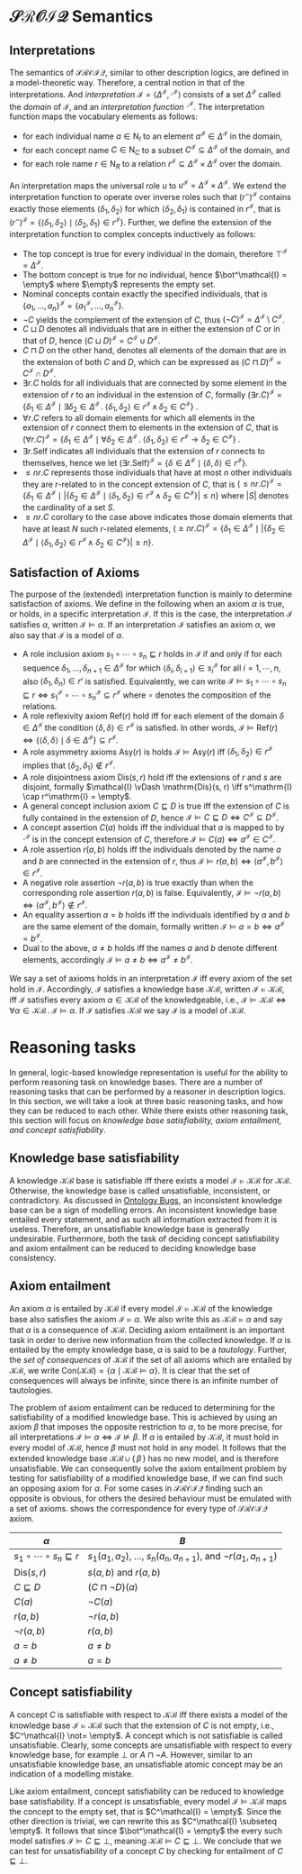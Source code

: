 # $\mathcal{SROIQ}$ Semantics

## Interpretations

The semantics of $\mathcal{SROIQ}$, similar to other description logics, are defined in a model-theoretic way. Therefore, a central notion in that of the interpretations. And *interpretation* $\mathcal{I} = \langle \Delta^\mathcal{I}, \cdot^\mathcal{I} \rangle$ consists of a set $\Delta^\mathcal{I}$ called the *domain* of $\mathcal{I}$, and an *interpretation function* $\cdot^\mathcal{I}$. The interpretation function maps the vocabulary elements as follows:

- for each individual name $a \in \mathrm{N}_I$ to an element $a^\mathcal{I} \in \Delta^\mathcal{I}$ in the domain,
- for each concept name $C \in \mathrm{N}_C$ to a subset $C^\mathcal{I} \subseteq \Delta^\mathcal{I}$ of the domain, and
- for each role name $r \in \mathrm{N}_R$ to a relation $r^\mathcal{I} \subseteq \Delta^\mathcal{I} \times \Delta^\mathcal{I}$ over the domain.

An interpretation maps the universal role $u$ to $u^\mathcal{I} = \Delta^\mathcal{I} \times \Delta^\mathcal{I}$.  We extend the interpretation function to operate over inverse roles such that  $\left(r^-\right)^\mathcal{I}$ contains exactly those elements $\langle \delta_1, \delta_2 \rangle$ for which $\langle \delta_2, \delta_1 \rangle$ is contained in $r^\mathcal{I}$, that is  $\left(r^-\right)^\mathcal{I} = \{ \langle \delta_1, \delta_2 \rangle \mid \langle \delta_2, \delta_1 \rangle \in r^\mathcal{I} \}$. Further, we define the extension of the interpretation function to complex concepts inductively as follows:

- The top concept is true for every individual in the domain, therefore $\top^\mathcal{I} = \Delta^\mathcal{I}$.
- The bottom concept is true for no individual, hence $\bot^\mathcal{I} = \empty$ where $\empty$ represents the empty set.
- Nominal concepts contain exactly the specified individuals, that is $\{ a_1, \dots, a_n \}^\mathcal{I} = \{ a_1^\mathcal{I}, \dots, a_n^\mathcal{I} \}$.
- $\lnot C$ yields the complement of the extension of $C$, thus $(\lnot C)^\mathcal{I} = \Delta^\mathcal{I} \setminus C^\mathcal{I}$.
- $C \sqcup D$ denotes all individuals that are in either the extension of $C$ or in that of $D$, hence $(C \sqcup D)^\mathcal{I} = C^\mathcal{I} \cup D^\mathcal{I}$.
- $C \sqcap D$ on the other hand, denotes all elements of the domain that are in the extension of both $C$ and $D$, which can be expressed as $(C \sqcap D)^\mathcal{I} = C^\mathcal{I} \cap D^\mathcal{I}$.
- $\exists r . C$ holds for all individuals that are connected by some element in the extension of $r$ to an individual in the extension of $C$, formally $(\exists r . C)^\mathcal{I} = \{ \delta_1 \in \Delta^\mathcal{I} \mid \exists \delta_2 \in \Delta^\mathcal{I} \, . \; \langle \delta_1, \delta_2 \rangle \in r^\mathcal{I} \, \land \, \delta_2 \in C^\mathcal{I}  \}$ .
- $\forall r . C$ refers to all domain elements for which all elements in the extension of $r$ connect them to elements in the extension of $C$, that is $(\forall r . C)^\mathcal{I} = \{ \delta_1 \in \Delta^\mathcal{I} \mid \forall \delta_2 \in \Delta^\mathcal{I} \, . \; \langle \delta_1, \delta_2 \rangle \in r^\mathcal{I} \to \delta_2 \in C^\mathcal{I} \}$ .
- $\exists r . \mathrm{Self}$ indicates all individuals that the extension of $r$ connects to themselves, hence we let $(\exists r . \mathrm{Self})^\mathcal{I} = \{ \delta \in \Delta^\mathcal{I} \mid \langle \delta, \delta \rangle \in r^\mathcal{I}\}$.
- $\leq n r . C$ represents those individuals that have at most $n$ other individuals they are $r$-related to in the concept extension of $C$, that is  $(\leq n r . C)^\mathcal{I} = \{ \delta_1 \in \Delta^\mathcal{I} \mid \left| \{ \delta_2 \in \Delta^\mathcal{I} \mid \langle \delta_1, \delta_2 \rangle \in r^\mathcal{I} \, \land \; \delta_2 \in C^\mathcal{I} \} \right| \leq n \}$ where $|S|$ denotes the cardinality of a set $S$.
- $\geq n r.C$ corollary to the case above indicates those domain elements that have at least $N$ such $r$-related elements, $(\geq n r . C)^\mathcal{I} = \{ \delta_1 \in \Delta^\mathcal{I} \mid \left| \{ \delta_2 \in \Delta^\mathcal{I} \mid \langle \delta_1, \delta_2 \rangle \in r^\mathcal{I} \, \land \; \delta_2 \in C^\mathcal{I} \} \right| \geq n \}$.

## Satisfaction of Axioms

The purpose of the (extended) interpretation function is mainly to determine satisfaction of axioms. We define in the following when an axiom $\alpha$ is true, or holds, in a specific interpretation $\mathcal{I}$. If this is the case, the interpretation $\mathcal{I}$ satisfies $\alpha$, written $\mathcal{I} \vDash \alpha$. If an interpretation $\mathcal{I}$ satisfies an axiom $\alpha$, we also say that $\mathcal{I}$ is a model of $\alpha$.

- A role inclusion axiom $s_1 \circ \cdots \circ s_n \sqsubseteq r$ holds in $\mathcal{I}$ if and only if for each sequence $\delta_1, \dots, \delta_{n + 1} \in \Delta^\mathcal{I}$ for which $\langle \delta_i , \delta_{i + 1} \rangle \in s_i^\mathcal{I}$ for all $i = 1, \cdots, n$, also $\langle \delta_1 , \delta_n \rangle \in r^\mathcal{i}$ is satisfied. Equivalently, we can write $\mathcal{I} \vDash s_1 \circ \cdots \circ s_n \sqsubseteq r \iff s_1^\mathcal{I} \circ \cdots \circ s_n^\mathcal{I} \subseteq r^\mathcal{I}$ where $\circ$ denotes the composition of the relations.
- A role reflexivity axiom $\mathrm{Ref}(r)$ hold iff for each element of the domain $\delta \in \Delta^\mathcal{I}$ the condition $\langle \delta , \delta \rangle \in r^\mathcal{I}$ is satisfied. In other words, $\mathcal{I} \vDash \mathrm{Ref}(r) \iff \{ \langle \delta, \delta \rangle \mid \delta \in \Delta^\mathcal{I} \} \subseteq r^\mathcal{I}$.
- A role asymmetry axioms $\mathrm{Asy}(r)$ is holds $\mathcal{I} \vDash \mathrm{Asy}(r)$ iff $\langle \delta_1 , \delta_2 \rangle \in r^\mathcal{I}$ implies that $\langle \delta_2, \delta_1 \rangle \not\in r^\mathcal{I}$.
- A role disjointness axiom $\mathrm{Dis}(s, r)$ hold iff the extensions of $r$ and $s$ are disjoint, formally $\mathcal{I} \vDash \mathrm{Dis}(s, r) \iff s^\mathrm{I} \cap r^\mathrm{I} = \empty$.
- A general concept inclusion axiom $C \sqsubseteq D$ is true iff the extension of $C$ is fully contained in the extension of $D$, hence $\mathcal{I} \vDash C \sqsubseteq D \iff C^\mathcal{I} \subseteq D^\mathcal{I}$.
- A concept assertion $C(a)$ holds iff the individual that $a$ is mapped to by $\cdot^\mathcal{I}$ is in the concept extension of $C$, therefore $\mathcal{I} \vDash C (a) \iff a^\mathcal{I} \in C^\mathcal{I}$.
- A role assertion $r(a, b)$ holds iff the individuals denoted by the name $a$ and $b$ are connected in the extension of $r$, thus $\mathcal{I} \vDash r (a, b) \iff \langle a^\mathcal{I}, b^\mathcal{I} \rangle \in r^\mathcal{I}$.
- A negative role assertion $\lnot r (a, b)$ is true exactly than when the corresponding role assertion $r (a, b)$ is false. Equivalently,  $\mathcal{I} \vDash \lnot r (a, b) \iff \langle a^\mathcal{I}, b^\mathcal{I} \rangle \not\in r^\mathcal{I}$.
- An equality assertion $a = b$ holds iff the individuals identified by $a$ and $b$ are the same element of the domain, formally written $\mathcal{I} \vDash a = b \iff a^\mathcal{I} = b^\mathcal{I}$.
- Dual to the above, $a \not = b$ holds iff the names $a$ and $b$ denote different elements, accordingly $\mathcal{I} \vDash a \not= b \iff a^\mathcal{I} \not= b^\mathcal{I}$.

We say a set of axioms holds in an interpretation $\mathcal{I}$ iff every axiom of the set hold in $\mathcal{I}$. Accordingly, $\mathcal{I}$ satisfies a knowledge base $\mathcal{KB}$, written $\mathcal{I} \vDash \mathcal{KB}$, iff $\mathcal{I}$ satisfies every axiom $\alpha \in \mathcal{KB}$ of the knowledgeable, i.e., $\mathcal{I} \vDash \mathcal{KB} \iff \forall \alpha \in \mathcal{KB} \, . \; \mathcal{I} \vDash \alpha$. If $\mathcal{I}$ satisfies $\mathcal{KB}$ we say $\mathcal{I}$ is a model of $\mathcal{KB}$.

# Reasoning tasks

In general, logic-based knowledge representation is useful for the ability to perform reasoning task on knowledge bases. There are a number of reasoning tasks that can be performed by a reasoner in description logics. In this section, we will take a look at three basic reasoning tasks, and how they can be reduced to each other. While there exists other reasoning task, this section will focus on *knowledge base satisfiability,* *axiom entailment, and concept satisfiability*.

## Knowledge base satisfiability

A knowledge $\mathcal{KB}$ base is satisfiable iff there exists a model $\mathcal{I} \vDash \mathcal{KB}$ for $\mathcal{KB}$. Otherwise, the knowledge base is called unsatisfiable, inconsistent, or contradictory. As discussed in [Ontology Bugs](Ontology%20Bugs.md), an inconsistent knowledge base can be a sign of modelling errors. An inconsistent knowledge base entailed every statement, and as such all information extracted from it is useless. Therefore, an unsatisfiable knowledge base is generally undesirable. Furthermore, both the task of deciding concept satisfiability and axiom entailment can be reduced to deciding knowledge base consistency.

## Axiom entailment

An axiom $\alpha$ is entailed by $\mathcal{KB}$ if every model $\mathcal{I} \vDash \mathcal{KB}$ of the knowledge base also satisfies the axiom $\mathcal{I} \vDash \alpha$. We also write this as $\mathcal{KB} \vDash \alpha$ and say that $\alpha$ is a consequence of $\mathcal{KB}$. Deciding axiom entailment is an important task in order to derive new information from the collected knowledge. If $\alpha$ is entailed by the empty knowledge base, $\alpha$ is said to be a *tautology*. Further, the *set of consequences* of $\mathcal{KB}$ if the set of all axioms which are entailed by $\mathcal{KB}$, we write $\mathrm{Con}(\mathcal{KB}) = \{ \alpha \mid \mathcal{KB} \vDash \alpha \}.$ It is clear that the set of consequences will always be infinite, since there is an infinite number of tautologies.

The problem of axiom entailment can be reduced to determining for the satisfiability of a modified knowledge base. This is achieved by using an axiom $\beta$ that imposes the opposite restriction to $\alpha$, to be more precise, for all interpretations $\mathcal{I} \vDash \alpha \iff \mathcal{I} \not\vDash \beta$. If $\alpha$ is entailed by $\mathcal{KB}$, it must hold in every model of $\mathcal{KB}$, hence $\beta$ must not hold in any model. It follows that the extended knowledge base $\mathcal{KB} \cup \{ \, \beta \, \}$ has no new model, and is therefore unsatisfiable. We can consequently solve the axiom entailment problem by testing for satisfiability of a modified knowledge base, if we can find such an opposing axiom for $\alpha$. For some cases in $\mathcal{SROIQ}$ finding such an opposite is obvious, for others the desired behaviour must be emulated with a set of axioms. []($%20mathcal%7BSROIQ%7D$%20Semantics.md) shows the correspondence for every type of $\mathcal{SROIQ}$ axiom.

| $\alpha$ | $B$ |
| --- | --- |
| $s_1 \circ \cdots \circ s_n \sqsubseteq r$ | $s_1(a_1, a_2)$, $\dots$, $s_n(a_n, a_{n + 1})$, and $\lnot r(a_1, a_{n + 1})$ |
| $\mathrm{Dis}(s, r)$ | $s(a, b)$ and $r(a, b)$ |
| $C \sqsubseteq D$ | $(C \sqcap \lnot D)(a)$ |
| $C (a)$ | $\lnot C (a)$ |
| $r (a, b)$ | $\lnot r(a, b)$ |
| $\lnot r (a, b)$ | $r (a, b)$ |
| $a = b$ | $a \not= b$ |
| $a \not= b$ | $a = b$ |

## Concept satisfiability

A concept $C$ is satisfiable with respect to $\mathcal{KB}$ iff there exists a model of the knowledge base $\mathcal{I} \vDash \mathcal{KB}$ such that the extension of $C$ is not empty, i.e., $C^\mathcal{I} \not= \empty$. A concept which is not satisfiable is called unsatisfiable. Clearly, some concepts are unsatisfiable with respect to every knowledge base, for example $\bot$ or $A \sqcap \lnot A$. However, similar to an unsatisfiable knowledge base, an unsatisfiable atomic concept may be an indication of a modelling mistake.

Like axiom entailment, concept satisfiability can be reduced to knowledge base satisfiability. If a concept is unsatisfiable, every model $\mathcal{I} \vDash \mathcal{KB}$ maps the concept to the empty set, that is $C^\mathcal{I} = \empty$. Since the other direction is trivial, we can rewrite this as $C^\mathcal{I} \subseteq \empty$. It follows that since $\bot^\mathcal{I} = \empty$ the every such model satisfies $\mathcal{I} \vDash C \sqsubseteq \bot$, meaning $\mathcal{KB} \vDash C \sqsubseteq \bot$. We conclude that we can test for unsatisfiability of a concept $C$ by checking for entailment of $C \sqsubseteq \bot$.

